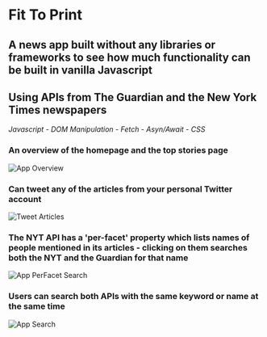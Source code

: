# Fit To Print

## A news app built without any libraries or frameworks to see how much functionality can be built in vanilla Javascript
## Using APIs from The Guardian and the New York Times newspapers
*Javascript - DOM Manipulation - Fetch - Asyn/Await - CSS*

### An overview of the homepage and the top stories page
![App Overview](https://github.com/aliamk/fit_to_print/blob/master/images/loader_top-stories.gif)

### Can tweet any of the articles from your personal Twitter account
![Tweet Articles](https://github.com/aliamk/fit_to_print/blob/master/images/loader_tweet.gif)

### The NYT API has a 'per-facet' property which lists names of people mentioned in its articles - clicking on them searches both the NYT and the Guardian for that name
![App PerFacet Search](https://github.com/aliamk/fit_to_print/blob/master/images/loader_per_facet_dearch.gif)

### Users can search both APIs with the same keyword or name at the same time
![App Search](https://github.com/aliamk/fit_to_print/blob/master/images/loader_search.gif)
